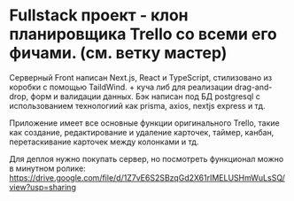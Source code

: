 # Fullstack проект - клон планировщика Trello со всеми его фичами. (см. ветку мастер)
Серверный Front написан Next.js, React и TypeScript, стилизовано из коробки с помощью TaildWind. + куча либ для реализации drag-and-drop, форм и валидации данных.
Бэк написан под БД postgresql с использованием технологиий как prisma, axios, nextjs  express и тд.

Приложение имеет все основные функции оригинального Trello, такие как создание, редактирование и удаление карточек, таймер, канбан, перетаскивание карточек между колонками и тд.

Для деплоя нужно покупать сервер, но посмотреть функционал можно в минутном ролике: https://drive.google.com/file/d/1Z7vE6S2SBzqGd2X61rIMELUSHmWuLsSQ/view?usp=sharing
